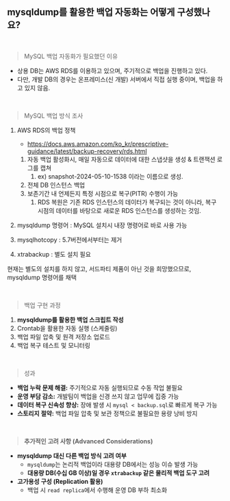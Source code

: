 ## mysqldump를 활용한 백업 자동화는 어떻게 구성했나요?

<br/>

> MySQL 백업 자동화가 필요했던 이유
>

- 상용 DB는 AWS RDS를 이용하고 있으며, 주기적으로 백업을 진행하고 있다.
- 다만, 개발 DB의 경우는 온프레미스(신 개발) 서버에서 직접 실행 중이며, 백업을 하고 있지 않음.

<br/>

> MySQL 백업 방식 조사
>

1. AWS RDS의 백업 정책
    - https://docs.aws.amazon.com/ko_kr/prescriptive-guidance/latest/backup-recovery/rds.html

    1. 자동 백업 활성화시, 매일 자동으로 데이터에 대한 스냅샷을 생성 & 트랜잭션 로그를 캡쳐
        1. ex) snapshot-2024-05-10-1538 이라는 이름으로 생성.
    2. 전체 DB 인스턴스 백업
    3. 보존기간 내 언제든지 특정 시점으로 복구(PITR) 수행이 가능
        1. RDS 복원은 기존 RDS 인스턴스의 데이터가 복구되는 것이 아니라,
           복구 시점의 데이터를 바탕으로 새로운 RDS 인스턴스를 생성하는 것임.

1. mysqldump 명령어 : MySQL 설치시 내장 명령어로 바로 사용 가능
2. mysqlhotcopy : 5.7버전에서부터는 제거
3. xtrabackup : 별도 설치 필요

현재는 별도의 설치를 하지 않고, 서드파티 제품이 아닌 것을 희망했으므로, mysqldump 명령어를 채택

<br/>

> 백업 구현 과정
>

1. **mysqldump를 활용한 백업 스크립트 작성**
2. Crontab을 활용한 자동 실행 (스케줄링)
3. 백업 파일 압축 및 원격 저장소 업로드
4. 백업 복구 테스트 및 모니터링

<br/>

> 성과
>

- **백업 누락 문제 해결:** 주기적으로 자동 실행되므로 수동 작업 불필요
- **운영 부담 감소:** 개발팀이 백업을 신경 쓰지 않고 업무에 집중 가능
- **데이터 복구 신속성 향상:** 장애 발생 시 `mysql < backup.sql`로 빠르게 복구 가능
- **스토리지 절약:** 백업 파일 압축 및 보관 정책으로 불필요한 용량 낭비 방지

<br/>

> **추가적인 고려 사항 (Advanced Considerations)**
>

- **mysqldump 대신 다른 백업 방식 고려 여부**
    - `mysqldump`는 논리적 백업이라 대용량 DB에서는 성능 이슈 발생 가능
    - **대용량 DB(수십 GB 이상)일 경우 `xtrabackup` 같은 물리적 백업 도구 고려**
- **고가용성 구성 (Replication 활용)**
    - 백업 시 `read replica`에서 수행해 운영 DB 부하 최소화